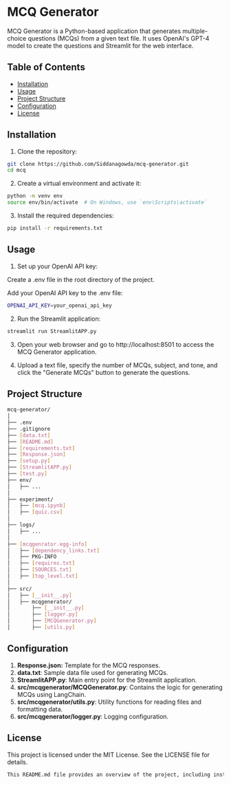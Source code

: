 # MCQ Generator

MCQ Generator is a Python-based application that generates multiple-choice questions (MCQs) from a given text file. It uses OpenAI's GPT-4 model to create the questions and Streamlit for the web interface.

## Table of Contents

- [Installation](#installation)
- [Usage](#usage)
- [Project Structure](#project-structure)
- [Configuration](#configuration)
- [License](#license)

## Installation

1. Clone the repository:

```sh
git clone https://github.com/Siddanagowda/mcq-generator.git
cd mcq
```

2. Create a virtual environment and activate it:

```sh
python -m venv env
source env/bin/activate  # On Windows, use `env\Scripts\activate`
```

3. Install the required dependencies:

```sh
pip install -r requirements.txt
```

## Usage
1. Set up your OpenAI API key:

Create a .env file in the root directory of the project.

Add your OpenAI API key to the .env file:

```sh
OPENAI_API_KEY=your_openai_api_key
```


2. Run the Streamlit application:

```sh
streamlit run StreamlitAPP.py
```

3. Open your web browser and go to http://localhost:8501 to access the MCQ Generator application.

4. Upload a text file, specify the number of MCQs, subject, and tone, and click the "Generate MCQs" button to generate the questions.

## Project Structure
```sh
mcq-generator/
│
├── .env
├── .gitignore
├── [data.txt]
├── [README.md]
├── [requirements.txt]
├── [Response.json]
├── [setup.py]
├── [StreamlitAPP.py]
├── [test.py]
├── env/
│   ├── ...
│
├── experiment/
│   ├── [mcq.ipynb]
│   ├── [quiz.csv]
│
├── logs/
│   ├── ...
│
├── [mcqgenrator.egg-info]
│   ├── [dependency_links.txt]
│   ├── PKG-INFO
│   ├── [requires.txt]
│   ├── [SOURCES.txt]
│   ├── [top_level.txt]
│
├── src/
│   ├── [__init__.py]
│   ├── mcqgenerator/
│       ├── [__init__.py]
│       ├── [logger.py]
│       ├── [MCQGenerator.py]
│       ├── [utils.py]

```

## Configuration

1. **Response.json:** Template for the MCQ responses.
2. **data.txt**: Sample data file used for generating MCQs.
3. **StreamlitAPP.py**: Main entry point for the Streamlit application.
4. **src/mcqgenerator/MCQGenerator.py**: Contains the logic for generating MCQs using LangChain.
5. **src/mcqgenerator/utils.py**: Utility functions for reading files and formatting data.
6. **src/mcqgenerator/logger.py**: Logging configuration.

## License
This project is licensed under the MIT License. See the LICENSE file for details.

```sh
This README.md file provides an overview of the project, including installation instructions, usage guidelines, project structure, and configuration details. Adjust the content as needed to fit your specific project requirements.
```